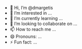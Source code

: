 - 👋 Hi, I’m @dmargetis
- 👀 I’m interested in ...
- 🌱 I’m currently learning ...
- 💞️ I’m looking to collaborate on ...
- 📫 How to reach me ...
- 😄 Pronouns: ...
- ⚡ Fun fact: ...

<!---
dmargetis/dmargetis is a ✨ special ✨ repository because its `README.md` (this file) appears on your GitHub profile.
You can click the Preview link to take a look at your changes.
--->
